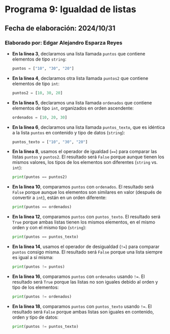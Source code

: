 # Programa 9: Igualdad de listas  
## Fecha de elaboración: 2024/10/31  
### Elaborado por: Edgar Alejandro Esparza Reyes  

- **En la línea 3**, declaramos una lista llamada `puntos` que contiene elementos de tipo `string`:  
  ```python
  puntos = ["10", "30", "20"]
  ```

- **En la línea 4**, declaramos otra lista llamada `puntos2` que contiene elementos de tipo `int`:  
  ```python
  puntos2 = [10, 30, 20]
  ```

- **En la línea 5**, declaramos una lista llamada `ordenados` que contiene elementos de tipo `int`, organizados en orden ascendente:  
  ```python
  ordenados = [10, 20, 30]
  ```

- **En la línea 6**, declaramos una lista llamada `puntos_texto`, que es idéntica a la lista `puntos` en contenido y tipo de datos (`string`):  
  ```python
  puntos_texto = ["10", "30", "20"]
  ```

- **En la línea 8**, usamos el operador de igualdad (`==`) para comparar las listas `puntos` y `puntos2`. El resultado será `False` porque aunque tienen los mismos valores, los tipos de los elementos son diferentes (`string` vs. `int`):  
  ```python
  print(puntos == puntos2)
  ```

- **En la línea 10**, comparamos `puntos` con `ordenados`. El resultado será `False` porque aunque los elementos son similares en valor (después de convertir a `int`), están en un orden diferente:  
  ```python
  print(puntos == ordenados)
  ```

- **En la línea 12**, comparamos `puntos` con `puntos_texto`. El resultado será `True` porque ambas listas tienen los mismos elementos, en el mismo orden y con el mismo tipo (`string`):  
  ```python
  print(puntos == puntos_texto)
  ```

- **En la línea 14**, usamos el operador de desigualdad (`!=`) para comparar `puntos` consigo misma. El resultado será `False` porque una lista siempre es igual a sí misma:  
  ```python
  print(puntos != puntos)
  ```

- **En la línea 16**, comparamos `puntos` con `ordenados` usando `!=`. El resultado será `True` porque las listas no son iguales debido al orden y tipo de los elementos:  
  ```python
  print(puntos != ordenados)
  ```

- **En la línea 18**, comparamos `puntos` con `puntos_texto` usando `!=`. El resultado será `False` porque ambas listas son iguales en contenido, orden y tipo de datos:  
  ```python
  print(puntos != puntos_texto)
  ```
